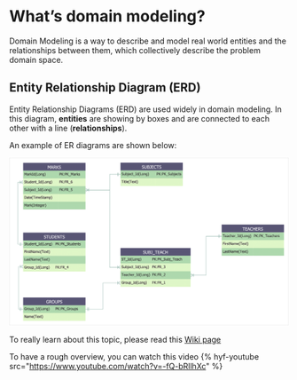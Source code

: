 # What’s domain modeling?

Domain Modeling is a way to describe and model real world entities and the relationships between them, which collectively describe the problem domain space.


## Entity Relationship Diagram (ERD)

Entity Relationship Diagrams (ERD) are used widely in domain modeling. In this diagram, **entities** are showing by boxes and are connected to each other with a line (**relationships**). 

An example of ER diagrams are shown below:

![ERD_Student_Teacher](./assets/erd-solution.png)

To really learn about this topic, please read this [Wiki page](https://en.wikipedia.org/wiki/Entity%E2%80%93relationship_model)

To have a rough overview, you can watch this video
{% hyf-youtube src="https://www.youtube.com/watch?v=-fQ-bRllhXc" %}
